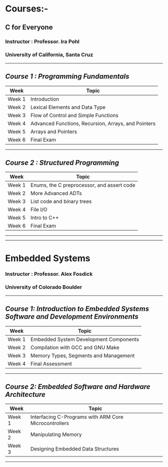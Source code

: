 # Courses:-
## C for Everyone
### Instructor : Professor. Ira Pohl
### University of California, Santa Cruz
__________________________________________________________________
## _Course 1 : Programming Fundamentals_
| Week | Topic |
| ----- | ------|
| Week 1 | Introduction |
| Week 2 | Lexical Elements and Data Type |
| Week 3 | Flow of Control and Simple Functions |
| Week 4 | Advanced Functions, Recursion, Arrays, and Pointers |
| Week 5 | Arrays and Pointers |
| Week 6 | Final Exam |
__________________________________________________________________
## _Course 2 : Structured Programming_
| Week | Topic |
| ----- | ------|
| Week 1 | Enums, the C preprocessor, and assert code |
| Week 2 | More Advanced ADTs |
| Week 3 | List code and binary trees |
| Week 4 | File I/O |
| Week 5 | Intro to C++ |
| Week 6 | Final Exam |
 __________________________________________________________________
 __________________________________________________________________
# Embedded Systems
### Instructor : Professor. Alex Fosdick
### University of Colorado Boulder
__________________________________________________________________
## _Course 1: Introduction to Embedded Systems Software and Development Environments_
| Week | Topic |
| ----- | ------|
| Week 1 | Embedded System Development Components |
| Week 2 | Compilation with GCC and GNU Make |
| Week 3 | Memory Types, Segments and Management |
| Week 4 |  Final Assessment |
__________________________________________________________________
## _Course 2: Embedded Software and Hardware Architecture_
| Week | Topic |
| ----- | ------|
| Week 1 |  Interfacing C-Programs with ARM Core Microcontrollers |
| Week 2 | Manipulating Memory |
| Week 3 | Designing Embedded Data Structures |
__________________________________________________________________


